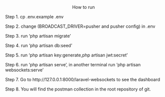 <p align="center">How to run</p>
<p>Step 1. cp .env.example .env</p>
<p>Step 2. change (BROADCAST_DRIVER=pusher and pusher config) in .env</p>
<p>Step 3. run ‘php artisan migrate’</p>
<p>Step 4. run ‘php artisan db:seed’</p>
<p>Step 5. run ‘php artisan key:generate,php artisan jwt:secret’</p>
<p>Step 6. run ‘php artisan serve’, in another terminal run ‘php artisan websockets:serve’</p>
<p>Step 7. Go to http://127.0.0.1:8000/laravel-websockets to see the dashboard</p>
<p>Step 8. You will find the postman collection in the root repository of git.</p>


